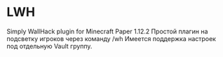 # LWH
Simply WallHack plugin for Minecraft Paper 1.12.2
Простой плагин на подсветку игроков через команду /wh
Имеется поддержка настроек под отдельную Vault группу.
